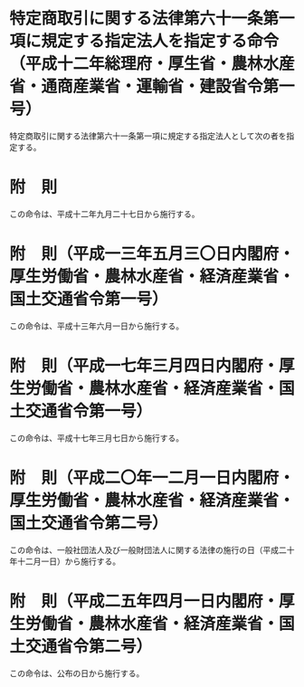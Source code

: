 # 特定商取引に関する法律第六十一条第一項に規定する指定法人を指定する命令（平成十二年総理府・厚生省・農林水産省・通商産業省・運輸省・建設省令第一号）
特定商取引に関する法律第六十一条第一項に規定する指定法人として次の者を指定する。
# 附　則
この命令は、平成十二年九月二十七日から施行する。
# 附　則（平成一三年五月三〇日内閣府・厚生労働省・農林水産省・経済産業省・国土交通省令第一号）
この命令は、平成十三年六月一日から施行する。
# 附　則（平成一七年三月四日内閣府・厚生労働省・農林水産省・経済産業省・国土交通省令第一号）
この命令は、平成十七年三月七日から施行する。
# 附　則（平成二〇年一二月一日内閣府・厚生労働省・農林水産省・経済産業省・国土交通省令第二号）
この命令は、一般社団法人及び一般財団法人に関する法律の施行の日（平成二十年十二月一日）から施行する。
# 附　則（平成二五年四月一日内閣府・厚生労働省・農林水産省・経済産業省・国土交通省令第二号）
この命令は、公布の日から施行する。
